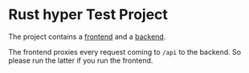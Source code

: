 # Rust hyper Test Project

The project contains a [frontend](frontend/README.md) and a [backend](backend/README.md).

The frontend proxies every request coming to `/api` to the backend. So please run the latter if you run the frontend.